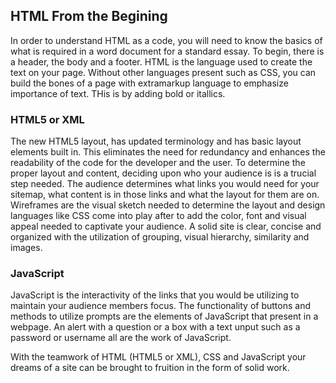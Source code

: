## HTML From the Begining

In order to understand HTML as a code, you will need to know the basics of what is required in a word document for a standard essay.  To begin, there is a header, the body and a footer.  HTML is the language used to create the text on your page.  Without other languages present such as CSS, you can build the bones of a page with extramarkup language to emphasize importance of text.  THis is by adding bold or itallics. 

### HTML5 or XML

The new HTML5 layout, has updated terminology and has basic layout elements built in.  This eliminates the need for redundancy and enhances the readability of the code for the developer and the user.  To determine the proper layout and content, deciding upon who your audience is is a trucial step needed. The audience determines what links you would need for your sitemap, what content is in those links and what the layout for them are on.  Wireframes are the visual sketch needed to determine the layout and design languages like CSS come into play after to add the color, font and visual appeal needed to captivate your audience. A solid site is clear, concise and organized with the utilization of grouping, visual hierarchy, similarity and images. 

### JavaScript

JavaScript is the interactivity of the links that you would be utilizing to maintain your audience members focus.  The functionality of buttons and methods to utilize prompts are the elements of JavaScript that present in a webpage.  An alert with a question or a box with a text unput such as a password or username all are the work of JavaScript.  

With the teamwork of HTML (HTML5 or XML), CSS and JavaScript your dreams of a site can be brought to fruition in the form of solid work.  